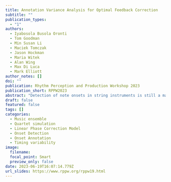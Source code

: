 ```yaml
---
title: Annotation Variance Analysis for Optimal Feedback Correction 
subtitle: ""
publication_types:
  - "1"
authors:
  - Iyabosola Busola Oronti
  - Tom Goodman
  - Min Susan Li
  - Maciek Tomczak
  - Jason Hockman
  - Maria Witek
  - Alan Wing
  - Max Di Luca
  - Mark Elliott
author_notes: []
doi: ""
publication: Rhythm Perception and Production Workshop 2023
publication_short: RPPW2023
abstract: "Detection of note onsets in string instruments is still a major challenge in music signal processing. Previously, we used the annotations of four musicians (based on the Hayden Op74 finale, normal  speed, repetition 12, bar 1-49s) to define the ground truth of a string quartet. We also employed  annotations generated by 24 annotators of the same music piece to calculate timing errors between  the annotation onsets for each instrument and the ground truth. This work presents the observed  effects of differences in sample annotations and variations in key parameters of the bounded  Generalized Least Squares (bGLS) model on linear phase correction of string instruments. Summarily, probability distribution objects of annotation errors for each instrument were created from the sample database of all 24 annotators with an assumption of normal distribution. Simulations of individual instruments synchronizing with a metronome were carried out using the  model proposed by Repp, Keller and Jacoby 2012, based on a predetermined set of initial values. The bGLS method was then used to estimate model parameters from the response, with and without  annotation errors added. Overall, our results show that increasing alpha values results in relatively  higher estimates of the timekeeper response and reductions in the motor response. Furthermore,  higher timekeeper values induce a corresponding increase in alpha estimates and a reduction in motor response intervals. Varying the motor response, however, appears to have little or no impact on the alpha and timekeeper estimates across all instruments."
draft: false
featured: false
tags: []
categories:
  - Music ensemble
  - Quartet simulation
  - Linear Phase Correction Model
  - Onset Detection
  - Onset Annotation
  - Timing variability
image:
  filename:
  focal_point: Smart
  preview_only: false
date: 2023-06-19T16:07:14.779Z
url_slides: https://www.rppw.org/rppw19.html
---
```


